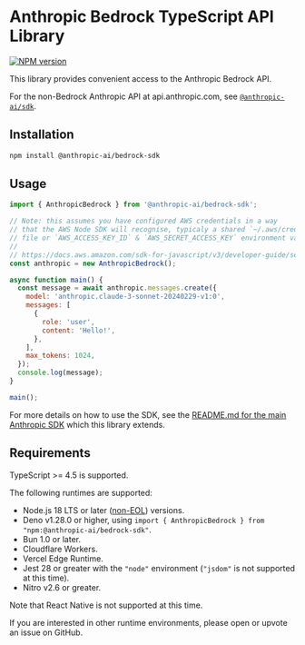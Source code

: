 # Anthropic Bedrock TypeScript API Library

[![NPM version](https://img.shields.io/npm/v/@anthropic-ai/bedrock-sdk.svg)](https://npmjs.org/package/@anthropic-ai/bedrock-sdk)

This library provides convenient access to the Anthropic Bedrock API.

For the non-Bedrock Anthropic API at api.anthropic.com, see [`@anthropic-ai/sdk`](https://github.com/anthropics/anthropic-sdk-typescript).

## Installation

```sh
npm install @anthropic-ai/bedrock-sdk
```

## Usage

<!-- prettier-ignore -->
```js
import { AnthropicBedrock } from '@anthropic-ai/bedrock-sdk';

// Note: this assumes you have configured AWS credentials in a way
// that the AWS Node SDK will recognise, typicaly a shared `~/.aws/credentials`
// file or `AWS_ACCESS_KEY_ID` & `AWS_SECRET_ACCESS_KEY` environment variables.
//
// https://docs.aws.amazon.com/sdk-for-javascript/v3/developer-guide/setting-credentials-node.html
const anthropic = new AnthropicBedrock();

async function main() {
  const message = await anthropic.messages.create({
    model: 'anthropic.claude-3-sonnet-20240229-v1:0',
    messages: [
      {
        role: 'user',
        content: 'Hello!',
      },
    ],
    max_tokens: 1024,
  });
  console.log(message);
}

main();
```

For more details on how to use the SDK, see the [README.md for the main Anthropic SDK](https://github.com/anthropics/anthropic-sdk-typescript/tree/main#anthropic-typescript-api-library) which this library extends.

## Requirements

TypeScript >= 4.5 is supported.

The following runtimes are supported:

- Node.js 18 LTS or later ([non-EOL](https://endoflife.date/nodejs)) versions.
- Deno v1.28.0 or higher, using `import { AnthropicBedrock } from "npm:@anthropic-ai/bedrock-sdk"`.
- Bun 1.0 or later.
- Cloudflare Workers.
- Vercel Edge Runtime.
- Jest 28 or greater with the `"node"` environment (`"jsdom"` is not supported at this time).
- Nitro v2.6 or greater.

Note that React Native is not supported at this time.

If you are interested in other runtime environments, please open or upvote an issue on GitHub.

